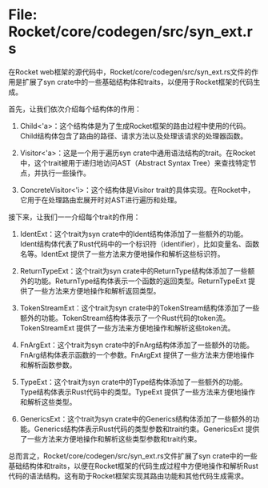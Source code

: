 # File: Rocket/core/codegen/src/syn_ext.rs

在Rocket web框架的源代码中，Rocket/core/codegen/src/syn_ext.rs文件的作用是扩展了syn crate中的一些基础结构体和traits，以便用于Rocket框架的代码生成。

首先，让我们依次介绍每个结构体的作用：

1. Child<'a>：这个结构体是为了生成Rocket框架的路由过程中使用的代码。Child结构体包含了路由的路径、请求方法以及处理该请求的处理器函数。
   
2. Visitor<'a>：这是一个用于遍历syn crate中通用语法结构的trait。在Rocket中，这个trait被用于递归地访问AST（Abstract Syntax Tree）来查找特定节点，并执行一些操作。

3. ConcreteVisitor<'i>：这个结构体是Visitor trait的具体实现。在Rocket中，它用于在处理路由宏展开时对AST进行遍历和处理。

接下来，让我们一一介绍每个trait的作用：

1. IdentExt：这个trait为syn crate中的Ident结构体添加了一些额外的功能。Ident结构体代表了Rust代码中的一个标识符（identifier），比如变量名、函数名等。IdentExt 提供了一些方法来方便地操作和解析这些标识符。

2. ReturnTypeExt：这个trait为syn crate中的ReturnType结构体添加了一些额外的功能。ReturnType结构体表示一个函数的返回类型。ReturnTypeExt 提供了一些方法来方便地操作和解析返回类型。

3. TokenStreamExt：这个trait为syn crate中的TokenStream结构体添加了一些额外的功能。TokenStream结构体表示了一个Rust代码的token流。TokenStreamExt 提供了一些方法来方便地操作和解析这些token流。

4. FnArgExt：这个trait为syn crate中的FnArg结构体添加了一些额外的功能。FnArg结构体表示函数的一个参数。FnArgExt 提供了一些方法来方便地操作和解析函数参数。

5. TypeExt：这个trait为syn crate中的Type结构体添加了一些额外的功能。Type结构体表示Rust代码中的类型。TypeExt 提供了一些方法来方便地操作和解析这些类型。

6. GenericsExt：这个trait为syn crate中的Generics结构体添加了一些额外的功能。Generics结构体表示Rust代码的类型参数和trait约束。GenericsExt 提供了一些方法来方便地操作和解析这些类型参数和trait约束。

总而言之，Rocket/core/codegen/src/syn_ext.rs文件扩展了syn crate中的一些基础结构体和traits，以便在Rocket框架的代码生成过程中方便地操作和解析Rust代码的语法结构。这有助于Rocket框架实现其路由功能和其他代码生成需求。

